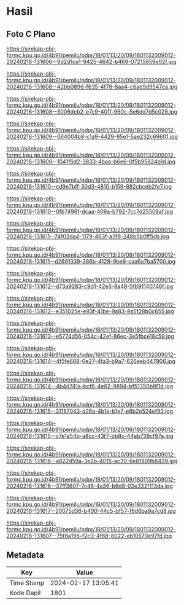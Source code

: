 # Hasil

## Foto C Plano

https://sirekap-obj-formc.kpu.go.id/4b91/pemilu/pdpr/18/01/13/20/09/1801132009012-20240216-131606--9d2d1ce1-9425-4642-b469-07215659e02f.jpg

https://sirekap-obj-formc.kpu.go.id/4b91/pemilu/pdpr/18/01/13/20/09/1801132009012-20240216-131608--42bb0896-f635-4f78-8aa4-c6ae9d9547ea.jpg

https://sirekap-obj-formc.kpu.go.id/4b91/pemilu/pdpr/18/01/13/20/09/1801132009012-20240216-131608--3006dcb2-e7c9-401f-960c-5e6dd7d5c028.jpg

https://sirekap-obj-formc.kpu.go.id/4b91/pemilu/pdpr/18/01/13/20/09/1801132009012-20240216-131609--064004b8-c1a9-4429-95e1-5ae232c69601.jpg

https://sirekap-obj-formc.kpu.go.id/4b91/pemilu/pdpr/18/01/13/20/09/1801132009012-20240216-131609--1041f6d2-3833-4baa-b6e6-0f5b95824b1d.jpg

https://sirekap-obj-formc.kpu.go.id/4b91/pemilu/pdpr/18/01/13/20/09/1801132009012-20240216-131610--cd9e7bff-30d3-4810-b159-882cbceb2fe7.jpg

https://sirekap-obj-formc.kpu.go.id/4b91/pemilu/pdpr/18/01/13/20/09/1801132009012-20240216-131610--0fb7496f-dcaa-409a-b792-7cc7d25508af.jpg

https://sirekap-obj-formc.kpu.go.id/4b91/pemilu/pdpr/18/01/13/20/09/1801132009012-20240216-131611--74f02da4-1179-463f-a3f8-248b5b0ff5cb.jpg

https://sirekap-obj-formc.kpu.go.id/4b91/pemilu/pdpr/18/01/13/20/09/1801132009012-20240216-131611--d2691339-386b-4128-9be9-caa6a7ba5700.jpg

https://sirekap-obj-formc.kpu.go.id/4b91/pemilu/pdpr/18/01/13/20/09/1801132009012-20240216-131612--d73a9283-c9d1-42e3-8a48-5fb91140746f.jpg

https://sirekap-obj-formc.kpu.go.id/4b91/pemilu/pdpr/18/01/13/20/09/1801132009012-20240216-131612--e351025e-e93f-41be-9a83-9a5f28b0c655.jpg

https://sirekap-obj-formc.kpu.go.id/4b91/pemilu/pdpr/18/01/13/20/09/1801132009012-20240216-131613--e5774d56-054c-42ef-86ec-3e5fbce18c59.jpg

https://sirekap-obj-formc.kpu.go.id/4b91/pemilu/pdpr/18/01/13/20/09/1801132009012-20240216-131614--4f5fe668-0e27-4fa3-b9a7-626eeb447906.jpg

https://sirekap-obj-formc.kpu.go.id/4b91/pemilu/pdpr/18/01/13/20/09/1801132009012-20240216-131614--4b4d741a-bcf6-4e62-9894-bf51350b8f1d.jpg

https://sirekap-obj-formc.kpu.go.id/4b91/pemilu/pdpr/18/01/13/20/09/1801132009012-20240216-131615--31187043-d26a-4b1e-b1e7-e8b2e524ef93.jpg

https://sirekap-obj-formc.kpu.go.id/4b91/pemilu/pdpr/18/01/13/20/09/1801132009012-20240216-131615--c7e1e54b-a8cc-43f7-bb8c-44eb739cf97e.jpg

https://sirekap-obj-formc.kpu.go.id/4b91/pemilu/pdpr/18/01/13/20/09/1801132009012-20240216-131616--a822d59a-3e2b-4015-ac30-6e81809b6439.jpg

https://sirekap-obj-formc.kpu.go.id/4b91/pemilu/pdpr/18/01/13/20/09/1801132009012-20240216-131616--37ff3607-7c46-4a36-b6d8-03e332f113da.jpg

https://sirekap-obj-formc.kpu.go.id/4b91/pemilu/pdpr/18/01/13/20/09/1801132009012-20240216-131617--20075d36-b400-44c5-bf57-f6d6ba9a7cd8.jpg

https://sirekap-obj-formc.kpu.go.id/4b91/pemilu/pdpr/18/01/13/20/09/1801132009012-20240216-131607--75f8a198-f2c0-4f68-8022-eb10570e97fd.jpg


## Metadata

| Key        | Value               |
| ---------- | ------------------- |
| Time Stamp | 2024-02-17 13:05:41 |
| Kode Dapil | 1801                |



